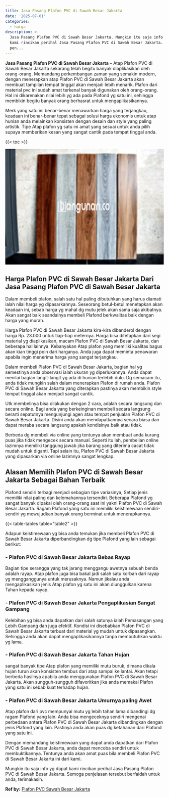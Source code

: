 ```yaml
---
title: Jasa Pasang Plafon PVC di Sawah Besar Jakarta
date: '2025-07-01'
categories:
  - harga
description: >-
  Jasa Pasang Plafon PVC di Sawah Besar Jakarta. Mungkin itu saja info yg dapat
  kami rincikan perihal Jasa Pasang Plafon PVC di Sawah Besar Jakarta. Semoga
  pen...
---
```


**Jasa Pasang Plafon PVC di Sawah Besar Jakarta** – Atap Plafon PVC di Sawah Besar Jakarta sekarang telah begitu banyak diaplikasikan oleh orang-orang. Memandang perkembangan zaman yang semakin modern, dengan menerapkan atap Plafon PVC di Sawah Besar Jakarta akan membuat tampilan tempat tinggal akan menjadi lebih menarik. Plafon dari material pvc ini sudah amat terkenal banyak digunakan oleh orang-orang. Hal ini dikarenakan nilai lebih yg ada pada Plafond yg satu ini, sehingga membikin begitu banyak orang berhasrat untuk mengaplikasikannya.

Merk yang satu ini benar-benar menawarkan harga yang terjangkau, keadaan ini benar-benar tepat sebagai solusi harga ekonomis untuk atap hunian anda melainkan konsisten dengan desain dan style yang paling artistik. Tipe Atap plafon yg satu ini amat yang sesuai untuk anda pilih supaya memberikan kesan yang sangat cantik pada tempat tinggal anda.

{{< toc >}}

![Jasa Pasang Plafon PVC di Sawah Besar Jakarta](/images/flafond-pvc-murah02.png)

## Harga Plafon PVC di Sawah Besar Jakarta Dari Jasa Pasang Plafon PVC di Sawah Besar Jakarta

Dalam membeli plafon, salah satu hal paling dibutuhkan yang harus diamati ialah nilai harga yg dipasarkannya. Seseorang betul-betul menetapkan akan keadaan ini, sebab harga yg mahal dg mutu jelek akan sama saja akibatnya. Akan sangat baik seandainya membeli Plafond berkwalitas baik dengan harga yang murah.

Harga Plafon PVC di Sawah Besar Jakarta kira-kira dibanderol dengan harga Rp. 23.000 untuk tiap-tiap meternya. Harga bisa ditetapkan dari segi material yg diaplikasikan, macam Plafon PVC di Sawah Besar Jakarta, dan beberapa hal lainnya. Kebanyakan Atap plafon yang memiliki kualitas bagus akan kian tinggi poin dari harganya. Anda juga dapat meminta penawaran apabila ingin menerima harga yang sangat terjangkau.

Dalam membeli Plafon PVC di Sawah Besar Jakarta, bagian hal yg semestinya anda observasi ialah ukuran yg diperlukannya. Anda dapat menilai bagian langit-langit yg ada di hunian terlebih dulu. Dg semacam itu, anda tidak mungkin salah dalam menerapkan Plafon di rumah anda. Plafon PVC di Sawah Besar Jakarta yang diterapkan pastinya akan membikin style tempat tinggal akan menjadi sangat cantik.

Utk membelinya bisa dilakukan dengan 2 cara, adalah secara langsung dan secara online. Bagi anda yang berkeinginan membeli secara langsung berarti sepatutnya mengunjungi agen atau tempat penjualan Plafon PVC di Sawah Besar Jakarta. Disini anda akan mendapatkannya secara biasa dan dapat meraba secara langsung apakah kondisinya baik atau tidak.

Berbeda dg membeli via online yang tentunya akan membuat anda kurang puas jika tidak mengecek secara manual. Seperti itu lah, pembelian online lazimnya memiliki tanggung jawab jika barang yang diterima cacat tidak mudah untuk diganti. Tapi selain itu, Plafon PVC di Sawah Besar Jakarta yang dipasarkan via online lazimnya sangat lengkap.

## Alasan Memilih Plafon PVC di Sawah Besar Jakarta Sebagai Bahan Terbaik

Plafond sendiri terbagi menjadi sebagian tipe variasinya, Setiap jenis memiliki nilai paling dan kelemahannya tersendiri. Beberapa Plafond yg sangat banyak dipakai oleh orang-orang saat ini yakni Plafon PVC di Sawah Besar Jakarta. Ragam Plafond yang satu ini memiliki keistimewaan sendiri-sendiri yg mewujudkan banyak orang berminat untuk menerapkannya.

{{< table-tables table="table2" >}}

Adapun keistimewaan yg bisa anda temukan jika membeli Plafon PVC di Sawah Besar Jakarta diperbandingkan dg tipe Plafond yang lain sebagai berikut:

### \- Plafon PVC di Sawah Besar Jakarta Bebas Rayap

Bagian tipe serangga yang tak jarang menggangu awetnya sebuah benda adalah rayap. Atap plafon juga bisa bakal jadi salah satu korban dari rayap yg mengganggunya untuk merusaknya. Namun jikalau anda mengaplikasikan jenis Atap plafon yg satu ini akan diunggulkan karena Tahan kepada rayap.

### \- Plafon PVC di Sawah Besar Jakarta Pengaplikasian Sangat Gampang

Kelebihan yg bisa anda dapatkan dari salah satunya ialah Pemasangan yang Lebih Gampang dan juga efektif. Kondisi ini disebabkan Plafon PVC di Sawah Besar Jakarta terbuat dari material yg mudah untuk dipasangkan. Sehingga anda akan dapat mengaplikasikannya tanpa membutuhkan waktu yg lama.

### \- Plafon PVC di Sawah Besar Jakarta Tahan Hujan

sangat banyak tipe Atap plafon yang memiliki mutu buruk, dimana dikala hujan turun akan konsisten tembus dari atap sampai ke lantai. Akan tetapi berbeda hasilnya apabila anda menggunakan Plafon PVC di Sawah Besar Jakarta. Akan sungguh-sungguh difavoritkan jika anda memakai Plafon yang satu ini sebab kuat terhadap hujan.

### \- Plafon PVC di Sawah Besar Jakarta Umurnya paling Awet

Atap plafon dari pvc mempunyai mutu yg lebih tahan lama dibandingi dg ragam Plafond yang lain. Anda bisa mengeceknya sendiri mengenai perbedaan antara Plafon PVC di Sawah Besar Jakarta dibandingkan dengan jenis Plafond yang lain. Pastinya anda akan puas dg ketahanan dari Plafond yang satu ini.

Dengan memandang keistimewaan yang dapat anda dapatkan dari Plafon PVC di Sawah Besar Jakarta, anda dapat mencoba sendiri untuk membuktikannya. Tentunya anda akan amat puas bila membeli Plafon PVC di Sawah Besar Jakarta ini dari kami.

Mungkin itu saja info yg dapat kami rincikan perihal Jasa Pasang Plafon PVC di Sawah Besar Jakarta. Semoga penjelasan tersebut berfaidah untuk anda, terimakasih.

**Ref by:** [Plafon PVC Sawah Besar Jakarta](https://id.wikipedia.org/wiki/Plafon)
